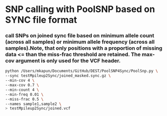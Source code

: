 # SNP calling with PoolSNP based on SYNC file format

### call SNPs on joined sync file based on minimum allele count (across all samples) or minimum allele frequency (across all samples).Note, that only positions with a proportion of missing data <= than the miss-frac threshold are retained. The max-cov argument is only used for the VCF header.

```bash
python /Users/mkapun/Documents/GitHub/DEST/PoolSNP4Sync/PoolSnp.py \
--sync testMpileup2Sync/joined_masked.sync.gz \
--min-cov 4 \
--max-cov 0.7 \
--min-count 4 \
--min-freq 0.01 \
--miss-frac 0.5 \
--names sample1,sample2 \
> testMpileup2Sync/joined.vcf
```
